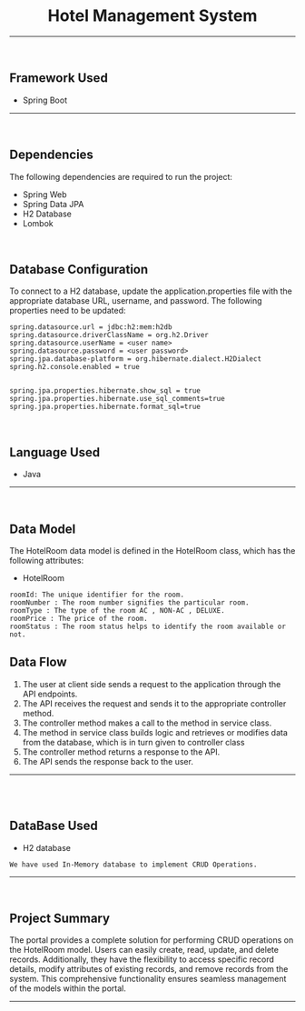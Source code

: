<h1 align = "center"> Hotel Management System </h1>


---
<br>

## Framework Used
* Spring Boot

---
<br>

## Dependencies
The following dependencies are required to run the project:

* Spring Web
* Spring Data JPA
* H2 Database
* Lombok

<br>

## Database Configuration
To connect to a H2 database, update the application.properties file with the appropriate database URL, username, and password. The following properties need to be updated:
```
spring.datasource.url = jdbc:h2:mem:h2db
spring.datasource.driverClassName = org.h2.Driver
spring.datasource.userName = <user name>
spring.datasource.password = <user password>
spring.jpa.database-platform = org.hibernate.dialect.H2Dialect
spring.h2.console.enabled = true


spring.jpa.properties.hibernate.show_sql = true
spring.jpa.properties.hibernate.use_sql_comments=true
spring.jpa.properties.hibernate.format_sql=true

```
<br>

## Language Used
* Java

---
<br>

## Data Model

The HotelRoom data model is defined in the HotelRoom class, which has the following attributes:
<br>

* HotelRoom
```
roomId: The unique identifier for the room.
roomNumber : The room number signifies the particular room.
roomType : The type of the room AC , NON-AC , DELUXE.
roomPrice : The price of the room.
roomStatus : The room status helps to identify the room available or not.

```


## Data Flow

1. The user at client side sends a request to the application through the API endpoints.
2. The API receives the request and sends it to the appropriate controller method.
3. The controller method makes a call to the method in service class.
4. The method in service class builds logic and retrieves or modifies data from the database, which is in turn given to controller class
5. The controller method returns a response to the API.
6. The API sends the response back to the user.

---

<br>

<br>

## DataBase Used
* H2 database
```
We have used In-Memory database to implement CRUD Operations.
```
---
<br>

## Project Summary


The portal provides a complete solution for performing CRUD operations on the HotelRoom model. Users can easily create, read, update, and delete records. Additionally, they have the flexibility to access specific record details, modify attributes of existing records, and remove records from the system. This comprehensive functionality ensures seamless management of the models within the portal.


    
---
